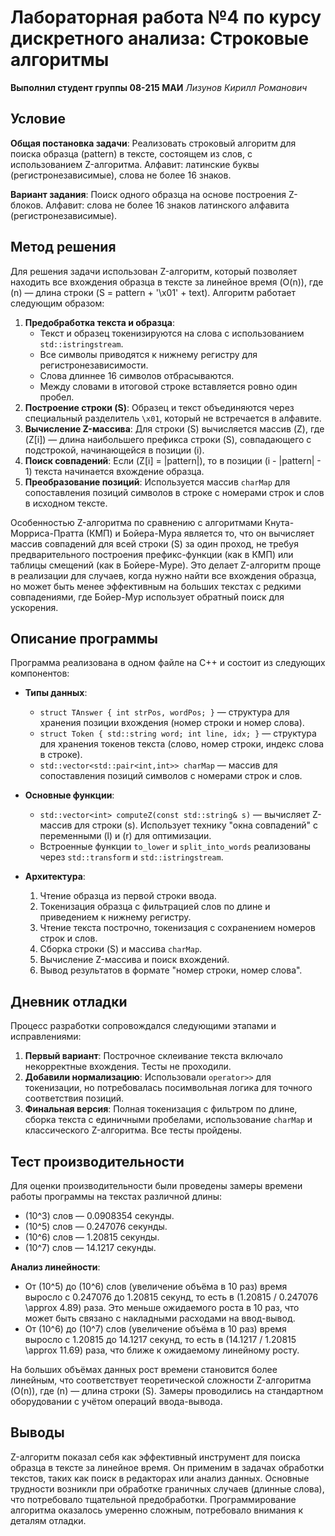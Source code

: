 # Лабораторная работа №4 по курсу дискретного анализа: Строковые алгоритмы

**Выполнил студент группы 08-215 МАИ** *Лизунов Кирилл Романович*

## Условие

**Общая постановка задачи**: Реализовать строковый алгоритм для поиска образца (pattern) в тексте, состоящем из слов, с использованием Z-алгоритма. Алфавит: латинские буквы (регистронезависимые), слова не более 16 знаков.

**Вариант задания**: Поиск одного образца на основе построения Z-блоков. Алфавит: слова не более 16 знаков латинского алфавита (регистронезависимые).

## Метод решения

Для решения задачи использован Z-алгоритм, который позволяет находить все вхождения образца в тексте за линейное время \(O(n)\), где \(n\) — длина строки \(S = pattern + '\x01' + text\). Алгоритм работает следующим образом:

1. **Предобработка текста и образца**: 
   - Текст и образец токенизируются на слова с использованием `std::istringstream`.
   - Все символы приводятся к нижнему регистру для регистронезависимости.
   - Слова длиннее 16 символов отбрасываются.
   - Между словами в итоговой строке вставляется ровно один пробел.
2. **Построение строки \(S\)**: Образец и текст объединяются через специальный разделитель `\x01`, который не встречается в алфавите.
3. **Вычисление Z-массива**: Для строки \(S\) вычисляется массив \(Z\), где \(Z[i]\) — длина наибольшего префикса строки \(S\), совпадающего с подстрокой, начинающейся в позиции \(i\).
4. **Поиск совпадений**: Если \(Z[i] = |pattern|\), то в позиции \(i - |pattern| - 1\) текста начинается вхождение образца.
5. **Преобразование позиций**: Используется массив `charMap` для сопоставления позиций символов в строке с номерами строк и слов в исходном тексте.

Особенностью Z-алгоритма по сравнению с алгоритмами Кнута-Морриса-Пратта (КМП) и Бойера-Мура является то, что он вычисляет массив совпадений для всей строки \(S\) за один проход, не требуя предварительного построения префикс-функции (как в КМП) или таблицы смещений (как в Бойере-Муре). Это делает Z-алгоритм проще в реализации для случаев, когда нужно найти все вхождения образца, но может быть менее эффективным на больших текстах с редкими совпадениями, где Бойер-Мур использует обратный поиск для ускорения.

## Описание программы

Программа реализована в одном файле на C++ и состоит из следующих компонентов:

- **Типы данных**:
  - `struct TAnswer { int strPos, wordPos; }` — структура для хранения позиции вхождения (номер строки и номер слова).
  - `struct Token { std::string word; int line, idx; }` — структура для хранения токенов текста (слово, номер строки, индекс слова в строке).
  - `std::vector<std::pair<int,int>> charMap` — массив для сопоставления позиций символов с номерами строк и слов.

- **Основные функции**:
  - `std::vector<int> computeZ(const std::string& s)` — вычисляет Z-массив для строки \(s\). Использует технику "окна совпадений" с переменными \(l\) и \(r\) для оптимизации.
  - Встроенные функции `to_lower` и `split_into_words` реализованы через `std::transform` и `std::istringstream`.

- **Архитектура**:
  1. Чтение образца из первой строки ввода.
  2. Токенизация образца с фильтрацией слов по длине и приведением к нижнему регистру.
  3. Чтение текста построчно, токенизация с сохранением номеров строк и слов.
  4. Сборка строки \(S\) и массива `charMap`.
  5. Вычисление Z-массива и поиск вхождений.
  6. Вывод результатов в формате "номер строки, номер слова".

## Дневник отладки

Процесс разработки сопровождался следующими этапами и исправлениями:

1. **Первый вариант**: Построчное склеивание текста включало некорректные вхождения. Тесты не проходили.
2. **Добавили нормализацию**: Использовали `operator>>` для токенизации, но потребовалась посимвольная логика для точного соответствия позиций.
3. **Финальная версия**: Полная токенизация с фильтром по длине, сборка текста с единичными пробелами, использование `charMap` и классического Z-алгоритма. Все тесты пройдены.


## Тест производительности

Для оценки производительности были проведены замеры времени работы программы на текстах различной длины:
- \(10^3\) слов — 0.0908354 секунды.
- \(10^5\) слов — 0.247076 секунды.
- \(10^6\) слов — 1.20815 секунды.
- \(10^7\) слов — 14.1217 секунды.

**Анализ линейности**:
- От \(10^5\) до \(10^6\) слов (увеличение объёма в 10 раз) время выросло с 0.247076 до 1.20815 секунд, то есть в \(1.20815 / 0.247076 \approx 4.89\) раза. Это меньше ожидаемого роста в 10 раз, что может быть связано с накладными расходами на ввод-вывод.
- От \(10^6\) до \(10^7\) слов (увеличение объёма в 10 раз) время выросло с 1.20815 до 14.1217 секунд, то есть в \(14.1217 / 1.20815 \approx 11.69\) раза, что ближе к ожидаемому линейному росту.

На больших объёмах данных рост времени становится более линейным, что соответствует теоретической сложности Z-алгоритма \(O(n)\), где \(n\) — длина строки \(S\). Замеры проводились на стандартном оборудовании с учётом операций ввода-вывода.

## Выводы

Z-алгоритм показал себя как эффективный инструмент для поиска образца в тексте за линейное время. Он применим в задачах обработки текстов, таких как поиск в редакторах или анализ данных. Основные трудности возникли при обработке граничных случаев (длинные слова), что потребовало тщательной предобработки. Программирование алгоритма оказалось умеренно сложным, потребовало внимания к деталям отладки.